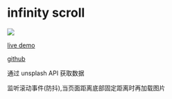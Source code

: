 # infinity scroll

![](./screenshot.png)

[live demo](https://cyh-infinity-scroll.netlify.app/)

[github](https://github.com/cyhfe/infinity-scroll)

通过 unsplash API 获取数据

监听滚动事件(防抖),当页面距离底部固定距离时再加载图片

